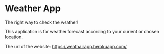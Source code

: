 # Weather App

The right way to check the weather!

This application is for weather forecast according to your current or chosen location.

The url of the website: https://weathairapp.herokuapp.com/
